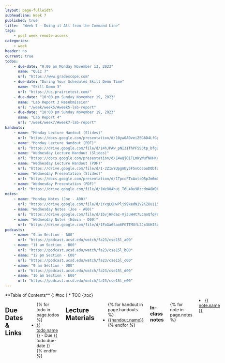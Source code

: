 ```yaml
---
layout: page-fullwidth
subheadline: Week 7
published: true
title:  "Week 7 - Doing it All from the Command Line"
tags:
    - post week remote-access
categories:
    - week
header: no
current: true
todos:
    - due-date: "9:00 am Monday November 13, 2023"
      name: "Quiz 7"
      url: "https://www.gradescope.com"
    - due-date: "During Your Scheduled Skill Demo Time"
      name: "Skill Demo 3"
      url: "https://us.prairietest.com/"
    - due-date: "10:00 pm Sunday November 19, 2023"
      name: "Lab Report 3 Resubmission"
      url: "/week/week5/#week5-lab-report"
    - due-date: "10:00 pm Sunday November 19, 2023"
      name: "Lab Report 4"
      url: "/week/week7/#week7-lab-report"
handouts:
    - name: "Monday Lecture Handout (Slides)"
      url: "https://docs.google.com/presentation/d/10yw0A9veiZSG6D4LfGpwVbSyRq_ov44qzM5lAduB2vM/edit?usp=sharing"
    - name: "Monday Lecture Handout (PDF)"
      url: "https://drive.google.com/file/d/14hJPAw_pNI3IfhPF5S3tp_bfgDRiB-qE/view?usp=sharing"
    - name: "Wednesday Lecture Handout (Slides)"
      url: "https://docs.google.com/presentation/d/14wQj01TLmKyWufNHHKcgLw2xbppZsB7F8RTO8YHNrKY/edit?usp=share_link"
    - name: "Wednesday Lecture Handout (PDF)"
      url: "https://drive.google.com/file/d/1-2ZIwYUpgmEy5F5vCo5ooDObfuCLbri4/view?usp=share_link"
    - name: "Wednesday Presentation (Slides)"
      url: "https://docs.google.com/presentation/d/1TpccFTxAxtcQ5pJm6mCYlKAzx9iUEO0q/edit?usp=share_link&ouid=107408851252378993524&rtpof=true&sd=true"
    - name: "Wednesday Presentation (PDF)"
      url: "https://drive.google.com/file/d/1Wz80Ahuj_T6L40u9RzcdnA8WQbj2qFfo/view?usp=share_link"
notes:
    - name: "Monday Notes (Joe - A00)"
      url: "https://drive.google.com/file/d/1YxgLOHwPlj99kedN1V2KZ8u115IF7sJl/view?usp=sharing"
    - name: "Wednesday Notes (Joe - A00)"
      url: "https://drive.google.com/file/d/1bvjHFdaz-VjJuH4t7LcmoQfqF99UUfz5/view?usp=share_link"
    - name: "Wednesday Notes (Edwin - D00)"
      url: "https://drive.google.com/file/d/1FoGa6Sao6FGTTMUfL2Jx3UHISqXOTyTz/view?usp=sharing"
podcasts:
    - name: "9 am Section - A00"
      url: "https://podcast.ucsd.edu/watch/fa23/cse15l_a00"
    - name: "11 am Section - B00"
      url: "https://podcast.ucsd.edu/watch/fa23/cse15l_b00"
    - name: "12 pm Section - C00"
      url: "https://podcast.ucsd.edu/watch/fa23/cse15l_c00"
    - name: "9 am Section - D00"
      url: "https://podcast.ucsd.edu/watch/fa23/cse15l_d00"
    - name: "10 am Section - E00"
      url: "https://podcast.ucsd.edu/watch/fa23/cse15l_e00"
---
```


<div class="row">
<div class="medium-4 medium-push-8 columns" markdown="1">
<div class="panel radius fixed-toc"  data-options="sticky_on:large" markdown="1">
**Table of Contents**
{: #toc }
*  TOC
{:toc}
</div>
</div><!-- /.medium-4.columns -->

<div class="medium-8 medium-pull-4 columns" markdown="1">

## Due Dates & Links

<ul>
{% for todo in page.todos %}
<li><a href="{{ todo.url }}">{{ todo.name }}</a> - Due {{ todo.due-date }}</li>
{% endfor %}
</ul>

## Lecture Materials
<ul>
{% for handout in page.handouts %}
<li><a href="{{handout.url}}">{{handout.name}}</a></li>
{% endfor %}
</ul>

### In-class notes
{% for note in page.notes %}
<li><a href="{{ note.url }}">{{ note.name }}</a></li>
<!-- <iframe src="{{ note.url }}/preview" width="640" height="480" allow="autoplay"></iframe> -->
{% endfor %}

### Links to Podcast
**Note:** Links will require you to log in as a UCSD student
<ul>
{% for link in page.podcasts %} 
<li><a href="{{link.url}}">{{link.name}}</a></li>
{% endfor %}
</ul>

## Lab Tasks

Discuss with your group:
![Image](../../images/questionofweek7.png)

This lab will be focused on doing all the tasks we've been doing so far _solely
from the command line_. That means using `vim` for editing and the `git` command
line tools for cloning and pushing.

### Editing from the command line: `vim`

Log into `ieng6`. Run the command `vimtutor`. Set a timer for 20 minutes.

Complete the first two lessons (go past lesson 2 if you can in 20 minutes).
Really do the exercises!

After the 20 minutes are up, clone this repository which has a subset of the
code from the week 3 lab:

```
$ git clone https://github.com/ucsd-cse15l-s23/lab7
```

Then, **in pairs**, you are going to write down _exactly_ the keys to press to
make an edit to fix the test. You'll share these instructions in your shared lab
doc, and the next group is going to use them to try and replicate what you did.

So: Fix the program using what you learned about `vim` in the tutorial (as a
reminder, you're changing the `index1` to `index2` in `ListExamples.java`). 
Re-run the tests to make sure it works. Keep extremely accurate track of
what you had to type to make this happen. You might even want to change the file
back to its initial state (`u` is the command for undo in `vim`) and
double-check that the instructions you are giving are good. When you're
satisfied, write down the list of keys that need to be pressed (including all
uses of Backspace, Enter, Escape, and so on!) in the shared notes doc. Have one
partner in your pair do this typing; the other partner shouldn't make the edits
yet because they will in the next step.

Then, go around the groups one at a time. The group to your left should use your
instructions to try and make the edit, then the next group to their left will
use their instructions, and so on. Watch carefully! Was each group able to? Why
or why not?  Did the group typing do something that didn't match the
instructions, were the instructions not complete, or did something else happen?
Don't leave any mysteries!

You can press Ctrl (or Cmd)-Shift-p and start typing "screencast" to turn on
screencasting mode so others can see what you type.

**Discuss and refine**: After you do this, discuss how you could make the
process easier. Did you have to press the arrow keys a lot? Are there `vim`
commands that could have improved the process? How short of a key sequence can
you make it to perform this edit? Can you get it under 20 keypresses including
save and exit? Under 15?

If you finish quickly and want to practice more, each group can choose **one**
of the following tasks, and repeat this whole process (design the keys to press
in pairs, write them down in the notes, then go around and try the instructions
one pair at a time, with others looking on and observing).

- In `ListExamples.java`, change the name of the `sc` parameter of
`filter`, and all of its uses, to instead be called `checker`.
- In `ListExamples.java`, add a new line at the top of the first `while` loop in `merge` that prints out the current values of `index1` and `index2`.
- In `ListExamplesTests.java`, add a test for `merge` on two empty lists.

After watching the other groups do their work, can you think of any ways to
improve your instructions?

### Speeding up Command Line Tasks

There are many things we can do to speed up working with the command line,
making it more efficient and easy to use. Working quickly can dramatically
change how difficult future programming tasks are for you, so it's worth
spending time getting better at using your tools.

In this lab, you’re going to learn how to make this process a lot easier for
you.  Then, you will measure your improvement as you learn to complete the
command line tasks most efficiently. As you do this, check in with the people in
your group to see how they are doing things more or less efficiently than you,
and share tips.

#### Timing Tasks

These are the tasks you will be timing yourself on. As setup, Make a fork of
[the lab 7 repo](https://github.com/ucsd-cse15l-s23/lab7) on your Github
account, so it starts as an exact copy of our repository. Before timing yourself
again, make sure to delete and re-fork the repository so you’re starting from a
clean state.  The TAs were able to get under 5 minutes after a couple of tries.

So a run through this process will look like this. Don't do it just yet, though.
There's a little bit of setup involved!

*This is just a preview, don't do these steps yet!*
1. **Setup** Delete any existing forks of the repository you have on your account
2. **Setup** Fork the repository
3. **The real deal** Start the timer!
1. Log into ieng6
2. Clone your fork of the repository from your Github account (using the `SSH` URL)
3. Run the tests, demonstrating that they fail
4. Edit the code file `ListExamples.java` to fix the failing test (as a reminder, the error in the code is just that `index1` is used instead of `index2` in the final loop in `merge`)
5. Run the tests, demonstrating that they now succeed
6. Commit and push the resulting change to your Github account

#### Generating SSH Keys for ieng6

If you haven't yet, go back to the [week 3
lab](https://ucsd-cse15l-f23.github.io/week/week3/#setting-up-ssh-keys-for-easy-access-and-two-new-commands)
and make sure you are set up to SSH without a password using keys!

#### Generating SSH Keys for GitHub

You can access and write data in repositories on GitHub.com using SSH. When you
connect via SSH, you authenticate using a private key file on your local
machine, which in our case will be the ieng6 machine. 

Create a private SSH key file on ieng6. This is a **new** private key just for
accessing Github from your course-specific account.
- Login to ieng6 as usual (hopefully, without typing a password now!)
- Run the command `ssh-keygen`, and again press Enter until the command completes and shows the "randomart image"

Next, we want to add the public key to your **Github** account. This is like
the step of copying the public key to `authorized_keys` on `ieng6`, but instead
we're copying to Github.

- Display the SSH public key generated above to your clipboard using `cat` like
below; you can copy it by highlighting and right-clicking
  - `cat <path of your ssh key .pub file>`
- Open your Github account on the browser.
- In the upper right corner, click on your profile photo, then click **Settings**.
- In the “Access” section of the sidebar, click **SSH and GPG keys**.
- Click **New SSH key** or **Add SSH key** under the “SSH keys” section.
- Add a “Title” to your key (ex: _Your Name_’s ieng6 machine).
- Select the “Key Type” to be an Authentication Key
- Copy your public key from the output of the `cat` command and paste it into the “Key” field
- Click **Add SSH key**.
- If prompted, confirm access to your account on Github.

Go back to the `ieng6` terminal and:	
- Run the following command to add Github.com as a recognized host (this avoids
the scary yes/no prompt about accepting new connections the first time you
connect)
  - `$ ssh-keyscan -t rsa github.com >> ~/.ssh/known_hosts`
  - `>>` means "append stdout of the command to file"
- Check your connection by running the following command: 
  - `$ ssh -T git@github.com`
  - It will say something like "Hi supercoolstudent1234! You've successfully authenticated, but GitHub does not provide shell access."

Now we have an SSH key which can be used to authenticate to GitHub! In addition to
using `https` clone URLs, we can now use `SSH` clone URLs that look like this:

![Image](../../images/clone_with_ssh.png)

Crucially, these will allow both cloning **and** pushing to the repository (as
long as your account has access). With this done, try cloning **your fork** of
the lab 7 repository (make a fork if you didn't already), then making a small
change, and pushing it with the command line.

**Important**: For the rest of the lab, make sure to clone using the `SSH` clone URLs as described above!

If you're not sure how to add, commit, and push from the command line, refer to
[this past lecture video](https://drive.google.com/file/d/1Dlxi5vlfHKRu5v3Vwr7OMbZuINohMn1q/view).

Make sure you can make a change to your repository by editing, adding, and
pushing all from the command line before going on!

#### Baseline

First, we'll take a baseline measurement of performing the tasks above by timing
yourself. Your phone may have a timer app, or you can find one by searching for
online timers. The steps from above are duplicated here:

1. **Setup** Delete any existing forks of the repository you have on your account
2. **Setup** Fork the repository
3. **The real deal** Start the timer!
1. Log into ieng6
2. Clone your fork of the repository from your Github account (using the `SSH` URL)
3. Run the tests, demonstrating that they fail
4. Edit the code file to fix the failing test
5. Run the tests, demonstrating that they now succeed
6. Commit and push the resulting change to your Github account (you can pick any commit message!) 

**Write down in notes:** What was your baseline time? Did your lab partner have
a faster baseline than you? If so, do they have any tips to help you get
started on boosting your efficiency?

#### Speeding Up

Now, you will explore various ways that you can speed up your work. Try all the
steps below, and find out what works best (and what doesn’t work) for you!

1. Using Bash History (up/down arrows)
    - You can use the “up” and “down” arrows to go through the history of
    commands you have executed, it makes executing the same command much easier!
    If you run the commands you care about, then log out and back in, they are
    still in the command history!
    - You can use Ctrl-R to **search** your command history. At the bash prompt,
    type Ctrl-R and then start typing part of a command – what shows up?
    Experiment with using Ctrl-R

2. Using Tab
    - You can use the Tab key to speed up typing commands in the command line in
    the following ways:
      - Start typing the first few letters of a command or path. Pressing tab
      once will autofill the rest of the line up to the point where there are
      multiple potential possibilities. If you press tab a second time, it will
      show you all of the possibilities for what it could autocomplete to. 

3. Keyboard Shortcuts while editing commands
    - More details at: [https://www.redhat.com/sysadmin/shortcuts-command-line-navigation](https://www.redhat.com/sysadmin/shortcuts-command-line-navigation)
    - Have you had a time where you mistyped one of the commands and had to backspace all the way back to fix the problem? There’s a better way!
      - `Ctrl-U` deletes everything from the current cursor position to the beginning of the line
      - `Ctrl-K` deletes everything from the current cursor position to the end of the line
      - `Ctrl-A` goes back to the beginning of the line
      - `Ctrl-E` goes to the end of the line
      - `Ctrl-W` deletes the last word
      - `Alt-Left`/`Alt-Right` (Windows) or `Option-Left`/`Option-Right` (Mac) to move by word
      - Click the “left” or “right” arrow to go to the left/right end of any selection!

4. Quick Copy/Paste
    - Use these keyboard shortcuts to highlight text quicker:
      - Double click – selects an entire word
      - Triple click - selects an entire paragraph
      - `Alt+Shift-Left/Alt+Shift-Right` (Windows) or
      `Option+Shift-Left/Option+Shift-Right` (Mac) -  select multiple words

    - On Mac: 
      - `Command-C` to copy
      - `Command-V` to paste

    - On Windows: 
      - `Ctrl-C` to copy
      - `Ctrl-V` to paste
      - Right click to paste in Windows terminal

## New PR!

After practicing with the above, time yourself again doing the same tasks. Don't
forget to delete and re-fork the repository before timing!

**Write down in notes:** How much were you able to improve from your baseline?

## Lab Report 4 - Vim (Week 7) {#week7-lab-report}

For the lab report this week, reproduce the task from above on your own. For each
numbered step starting right after the timer (so steps 4-9), take a screenshot,
and write down exactly which keys you pressed to get to that step.  For special
characters like `<enter>` or `<tab>`, write them in angle brackets with code
formatting. Then, summarize the commands you ran and what the effect of those
keypresses were.

For example, when you run the tests, you might want to use the up arrow or
Ctrl-R to access your bash history rather than typing in the full command with
classpath, etc. You might say something like this accompanying the screenshot
for running the tests:

> Keys pressed:
> `<up><up><up><up><enter>`, `<up><up><up><up><enter>`
> The `javac -cp .:lib/hamcrest-core-1.3.jar:lib/junit-4.13.2.jar *.java` command
> was 4 up in the search history, so I used up arrow to access it. Then the `java
> -cp .:lib/hamcrest-core-1.3.jar:lib/junit-4.13.2.jar
> org.junit.runner.JUnitCore ...` command was 4 up in the history, so I accessed
> and ran it in the same way.

Add this lab report to your Github Pages site, and submit a PDF of it as usual.
